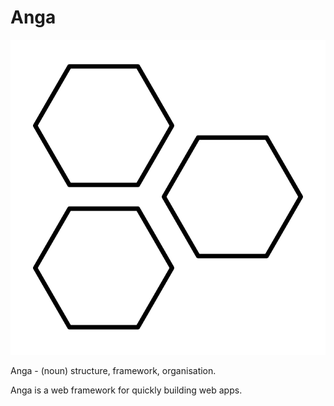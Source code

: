 # Anga

![anga](anga.png)

Anga - (noun) structure, framework, organisation.

Anga is a web framework for quickly building web apps.
